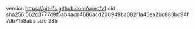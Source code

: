 version https://git-lfs.github.com/spec/v1
oid sha256:562c3777d9f5ab4acb4686acd200949ba082f1a45ea2bc880bc94f7db71b8abb
size 285
